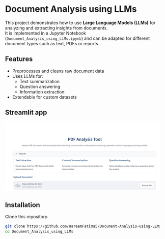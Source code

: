 # Document Analysis using LLMs

This project demonstrates how to use **Large Language Models (LLMs)** for analyzing and extracting insights from documents.  
It is implemented in a Jupyter Notebook (`Document_Analysis_using_LLMs.ipynb`) and can be adapted for different document types such as text, PDFs or reports.


## Features
- Preprocesses and cleans raw document data  
- Uses LLMs for:
  - Text summarization
  - Question answering
  - Information extraction  
- Extendable for custom datasets

## Streamlit app

![demo](https://github.com/HareemFatima5/Document-Analysis-using-LLMs/blob/main/document%20analysis.PNG)

## Installation

Clone this repository:
```bash
git clone https://github.com/HareemFatima5/Document-Analysis-using-LLMs.git
cd Document_Analysis_using_LLMs
